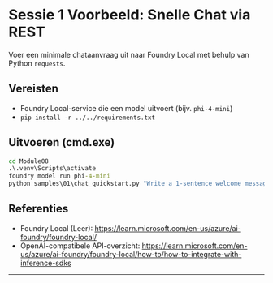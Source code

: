 <!--
CO_OP_TRANSLATOR_METADATA:
{
  "original_hash": "15ab280cc2acd8bbf545cc9a78a408bf",
  "translation_date": "2025-09-22T21:53:26+00:00",
  "source_file": "Module08/samples/01/README.md",
  "language_code": "nl"
}
-->
# Sessie 1 Voorbeeld: Snelle Chat via REST

Voer een minimale chataanvraag uit naar Foundry Local met behulp van Python `requests`.

## Vereisten
- Foundry Local-service die een model uitvoert (bijv. `phi-4-mini`)
- `pip install -r ../../requirements.txt`

## Uitvoeren (cmd.exe)
```cmd
cd Module08
.\.venv\Scripts\activate
foundry model run phi-4-mini
python samples\01\chat_quickstart.py "Write a 1-sentence welcome message."
```

## Referenties
- Foundry Local (Leer): https://learn.microsoft.com/en-us/azure/ai-foundry/foundry-local/
- OpenAI-compatibele API-overzicht: https://learn.microsoft.com/en-us/azure/ai-foundry/foundry-local/how-to/how-to-integrate-with-inference-sdks

---

